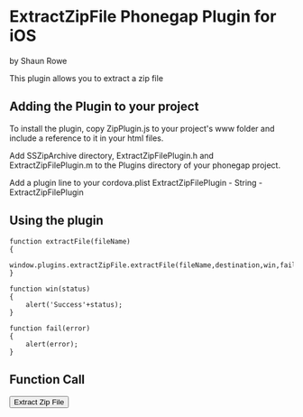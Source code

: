 # ExtractZipFile Phonegap Plugin for iOS #
by Shaun Rowe

This plugin allows you to extract a zip file

## Adding the Plugin to your project ##

To install the plugin, copy ZipPlugin.js to your project's www folder and include a reference to it in your html files.

<script type="text/javascript" src="ZipPlugin.js"></script>

Add SSZipArchive directory, ExtractZipFilePlugin.h and ExtractZipFilePlugin.m to the Plugins directory of your phonegap project.

Add a plugin line to your cordova.plist
ExtractZipFilePlugin - String - ExtractZipFilePlugin

## Using the plugin ##

    function extractFile(fileName)
    {
        window.plugins.extractZipFile.extractFile(fileName,destination,win,fail);
    }

    function win(status) 
    {	 
        alert('Success'+status);
    }	 
  
    function fail(error) 
    { 
        alert(error);
    }

## Function Call ##

<input type="button" value="Extract Zip File" onClick="extractFile('/path/to/ZipFile.zip');"/>